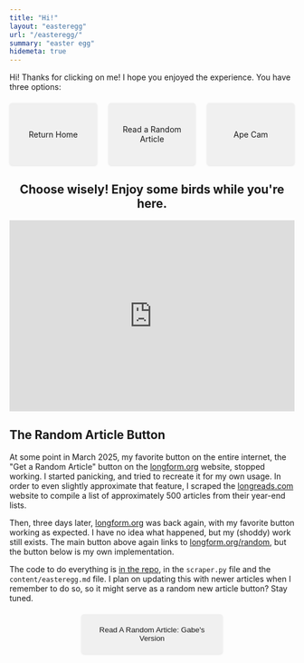 ```yaml
---
title: "Hi!"
layout: "easteregg"
url: "/easteregg/"
summary: "easter egg"
hidemeta: true
---
```


Hi! Thanks for clicking on me! I hope you enjoyed the experience. You have three options:

<style>
@keyframes bounce {
    0%, 100% { transform: translateY(0); }
    50% { transform: translateY(-5px); }
}

.easter-button {
    display: flex !important;
    align-items: center !important;
    justify-content: center !important;
    padding: 20px !important;
    background-color: #f0f0f0 !important;
    color: var(--primary) !important;
    text-decoration: none !important;
    border-radius: 5px !important;
    flex: 1 !important;
    text-align: center !important;
    max-width: 250px !important;
    min-height: 70px !important;
    transition: all 0.2s ease !important;
    border: 1px solid var(--border) !important;
    box-shadow: 0 1px 3px rgba(0,0,0,0.1) !important;
    margin: 0 !important;
    cursor: pointer !important;
}

.easter-button:hover {
    animation: bounce 0.5s ease infinite;
    background-color: #e0e0e0 !important;
}

.button-container {
    display: flex !important;
    justify-content: center !important;
    gap: 20px !important;
    margin-top: 20px !important;
    width: 100% !important;
}

@media screen and (max-width: 768px) {
    .button-container {
        flex-direction: column !important;
        align-items: center !important;
    }
    
    .easter-button {
        max-width: 80% !important;  /* Makes buttons wider on mobile */
    }
}
</style>

<script>
function openRandomLongreadsArticle() {
  console.log("Button clicked, attempting to fetch articles...");
  
  // Define the articles directly in the code as a fallback
  const fallbackArticles = [
    "https://longreads.com/2022/10/25/the-last-days-of-the-dinosaurs/",
    "https://longreads.com/2022/09/27/the-long-shot/",
    "https://longreads.com/2022/08/30/the-art-of-losing-friends/",
    "https://longreads.com/2022/07/26/the-last-resort/",
    "https://longreads.com/2022/06/28/the-big-lie/",
    "https://www.newyorker.com/magazine/2023/02/06/the-myth-of-normal-family",
    "https://www.theatlantic.com/magazine/archive/2022/05/social-media-democracy-trust-babel/629369/",
    "https://www.nytimes.com/2022/04/13/magazine/tennis-ball-manufacturing.html",
    "https://www.wired.com/story/ai-prompt-engineering-jobs/"
  ];
  
  // Create a function to open the article
  const openArticle = (article) => {
    console.log("Opening article:", article);
    
    // For Safari compatibility, use location.href instead of window.open
    // but first check if we should open in a new tab
    const isSafari = /^((?!chrome|android).)*safari/i.test(navigator.userAgent);
    const isIOS = /iPad|iPhone|iPod/.test(navigator.userAgent) && !window.MSStream;
    
    if (isIOS) {
      // For iOS Safari, we'll use window.location directly
      // First create a visible notification that we're redirecting
      const notification = document.createElement('div');
      notification.style.position = 'fixed';
      notification.style.top = '50%';
      notification.style.left = '50%';
      notification.style.transform = 'translate(-50%, -50%)';
      notification.style.padding = '20px';
      notification.style.backgroundColor = 'rgba(0,0,0,0.8)';
      notification.style.color = 'white';
      notification.style.borderRadius = '10px';
      notification.style.zIndex = '9999';
      notification.textContent = 'Opening article...';
      document.body.appendChild(notification);
      
      // Then redirect after a short delay
      setTimeout(() => {
        window.location.href = article;
      }, 500);
    } else if (isSafari) {
      // For desktop Safari, create and click a temporary link
      const tempLink = document.createElement('a');
      tempLink.href = article;
      tempLink.target = '_blank';
      tempLink.rel = 'noopener noreferrer';
      tempLink.style.display = 'none';
      document.body.appendChild(tempLink);
      tempLink.click();
      document.body.removeChild(tempLink);
    } else {
      // For other browsers, use window.open
      window.open(article, '_blank', 'noopener,noreferrer');
    }
  };
  
  // Try to fetch the JSON file
  fetch('/data/longreads_articles.json')
    .then(response => {
      console.log("Fetch response status:", response.status);
      if (!response.ok) {
        throw new Error(`Failed to load article list (status ${response.status})`);
      }
      return response.json();
    })
    .then(articles => {
      console.log("Articles loaded:", articles);
      if (!Array.isArray(articles) || articles.length === 0) {
        throw new Error('No articles found or invalid format');
      }
      
      // Select a random article from the list
      const randomIndex = Math.floor(Math.random() * articles.length);
      const randomArticle = articles[randomIndex];
      
      // Open the article
      openArticle(randomArticle);
    })
    .catch(error => {
      console.error('Error loading random article:', error);
      
      // Use a fallback article from the hardcoded list
      const randomIndex = Math.floor(Math.random() * fallbackArticles.length);
      const randomArticle = fallbackArticles[randomIndex];
      console.log("Using fallback article:", randomArticle);
      
      // Open the fallback article
      openArticle(randomArticle);
    });
}
</script>

<div class="button-container">
    <a href="/" class="easter-button">Return Home</a>
    <a href="https://longform.org/random" class="easter-button">Read a Random Article</a>
    <a href="https://zoo.sandiegozoo.org/cams/ape-cam" class="easter-button">Ape Cam</a>
</div>

<div style="text-align: center;">
    <h2>Choose wisely! Enjoy some birds while you're here.</h2>
</div>
    <div style="display: flex; justify-content: center;">
        <iframe 
            width="600" 
            height="337" 
            src="https://www.youtube.com/embed/x10vL6_47Dw?autoplay=1&mute=1&playsinline=1" 
            frameborder="0" 
            allow="accelerometer; autoplay; clipboard-write; encrypted-media; gyroscope; picture-in-picture" 
            allowfullscreen>
        </iframe>
    </div>


## The Random Article Button

At some point in March 2025, my favorite button on the entire internet, the "Get a Random Article" button on the [longform.org](https://longform.org/) website, stopped working. I started panicking, and tried to recreate it for my own usage. In order to even slightly approximate that feature, I scraped the [longreads.com](https://longreads.com/) website to compile a list of approximately 500 articles from their year-end lists. 

Then, three days later, [longform.org](https://longform.org/) was back again, with my favorite button working as expected. I have no idea what happened, but my (shoddy) work still exists. The main button above again links to [longform.org/random](https://longform.org/random), but the button below is my own implementation. 

The code to do everything is [in the repo](https://github.com/gsekeres/hugo_site), in the `scraper.py` file and the `content/easteregg.md` file. I plan on updating this with newer articles when I remember to do so, so it might serve as a random new article button? Stay tuned.

<div class="button-container">
      <button onclick="openRandomLongreadsArticle()" class="easter-button">Read A Random Article: Gabe's Version</button>
</div>



